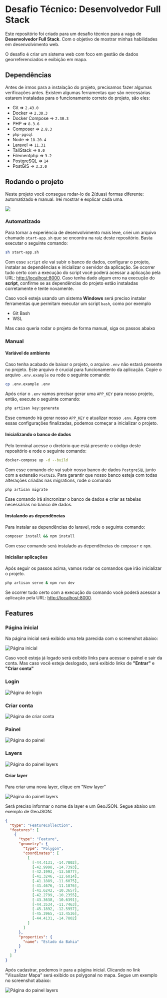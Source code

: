 # Desafio Técnico: Desenvolvedor Full Stack

Este repositório foi criado para um desafio técnico para a vaga de **Desenvolvedor Full Stack**. Com o objetivo de mostrar minhas habilidades em desenvolvimento web.

O desafio é criar um sistema web com foco em gestão de dados georreferenciados e exibição em mapa.

## Dependências

Antes de irmos para a instalação do projeto, precisamos fazer algumas verificações antes. Existem algumas ferramentas que são necessárias estarem instaladas para o funcionamento correto do projeto, são eles:

- Git => `2.43.0`
- Docker => `2.30.3`
- Docker Compose => `2.30.3`
- PHP => `8.3.6`
- Composer => `2.8.3`
- `php-pgsql`
- Node => `18.20.4`
- Laravel => `11.31`
- TallStack => `8.0`
- Filementphp => `3.2`
- PostgreSQL => `14`
- PostGIS => `3.2.0`

## Rodando o projeto

Neste projeto você consegue rodar-lo de 2(duas) formas diferente: automatizado e manual. Irei mostrar e explicar cada uma.

![](https://www.loom.com/share/eebf0f805f954b0b9c78d2dfb9793a9a?sid=6710e7cf-1214-415d-9173-aaf1e5842947)

### Automatizado

Para tornar a experiência de desenvolvimento mais leve, criei um arquivo chamado `start-app.sh` que se encontra na raíz deste repositório. Basta executar o seguinte comando:

```bash
sh start-app.sh
```

Com esse `script` ele vai subir o banco de dados, configurar o projeto, instalar as dependências e inicializar o servidor da aplicação. Se ocorrer tudo certo com a execução do script você poderá acessar a aplicação pela URL: [http://localhost:8000](http://localhost:8000). Caso tenha dado algum erro na execução do **script**, confirme se as dependências do projeto estão instaladas corretamente e tente novamente.

Caso você esteja usando um sistema **Windows** será preciso instalar ferramentas que permitam executar um script `bash`, como por exemplo

- Git Bash
- WSL

Mas caso queria rodar o projeto de forma manual, siga os passos abaixo

### Manual

#### Variável de ambiente

Caso tenha acabado de baixar o projeto, o arquivo `.env` não estará presente no projeto. Este arquivo é crucial para funcionamento da aplicação. Copie o arquivo `.env.example` ou rode o seguinte comando:

```bash
cp .env.example .env
```

Após criar o `.env` vamos precisar gerar uma `APP_KEY` para nosso projeto, então, execute o seguinte comando:

```bash
php artisan key:generate
```

Esse comando irá gerar nosso `APP_KEY` e atualizar nosso `.env`. Agora com essas configurações finalizadas, podemos começar a inicializar o projeto.

#### Inicializando o banco de dados

Pelo terminal acesse o diretório que está presente o código deste repositório e rode o seguinte comando:

```bash
docker-compose up -d --build
```

Com esse comando ele vai subir nosso banco de dados `PostgreSQL` junto com a extensão `PostGIS`. Para garantir que nosso banco esteja com todas alterações criadas nas migrations, rode o comando

```bash
php artisan migrate
```

Esse comando irá sincronizar o banco de dados e criar as tabelas necessárias no banco de dados.

#### Instalando as dependências

Para instalar as dependências do laravel, rode o seguinte comando:

```bash
composer install && npm install
```

Com esse comando será instalado as dependências do `composer` e `npm`.


#### Inicialiar aplicações

Após seguir os passos acima, vamos rodar os comandos que irão inicializar o projeto.

```bash
php artisan serve & npm run dev
```

Se ocorrer tudo certo com a execução do comando você poderá acessar a aplicação pela URL: [http://localhost:8000](http://localhost:8000).


## Features

### Página inicial

Na página inicial será exibido uma tela parecida com o screenshot abaixo:

![Página inicial](./docs/assets/homepage.png)

Caso você esteja já logado será exibido links para acessar o painel e sair da conta. Mas caso você esteja deslogado, será exibido links de **"Entrar"** e **"Criar conta"**

### Login

![Página de login](./docs/assets/painel_login.png)

### Criar conta

![Página de criar conta](./docs/assets/painel_criar.png)

### Painel

![Página do painel](./docs/assets/painel.png)

### Layers


![Página do painel layers](./docs/assets/painel_layer_list.png)

#### Criar layer

Para criar uma nova layer, clique em "New layer"

![Página do painel layers](./docs/assets/painel_layer_create.png)

Será preciso informar o nome da layer e um GeoJSON. Segue abaixo um exemplo de GeoJSON:

```json
{
  "type": "FeatureCollection",
  "features": [
    {
      "type": "Feature",
      "geometry": {
        "type": "Polygon",
        "coordinates": [
          [
            [-44.4131, -14.7802],
            [-42.9998, -14.7393],
            [-42.1993, -13.5077],
            [-41.3246, -12.6014],
            [-41.1889, -11.6075],
            [-41.4676, -11.1876],
            [-41.6242, -10.3657],
            [-42.2799, -10.2355],
            [-43.3638, -10.6391],
            [-44.3534, -11.7463],
            [-45.1892, -12.5957],
            [-45.3965, -13.4536],
            [-44.4131, -14.7802]
          ]
        ]
      },
      "properties": {
        "name": "Estado da Bahia"
      }
    }
  ]
}

```

Após cadastrar, podemos ir para a página inicial. Clicando no link "Visualizar Mapa" será exibido os polygonal no mapa. Segue um exemplo no screenshot abaixo:

![Página do painel layers](./docs/assets/home_logado.png)
